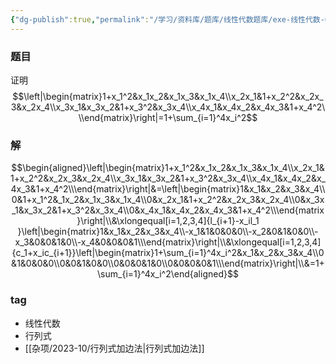 ```yaml
---
{"dg-publish":true,"permalink":"/学习/资料库/题库/线性代数题库/exe-线性代数-00000008/","dgPassFrontmatter":true}
---
```


### 题目
证明
$$\left|\begin{matrix}1+x_1^2&x_1x_2&x_1x_3&x_1x_4\\x_2x_1&1+x_2^2&x_2x_3&x_2x_4\\x_3x_1&x_3x_2&1+x_3^2&x_3x_4\\x_4x_1&x_4x_2&x_4x_3&1+x_4^2\\\end{matrix}\right|=1+\sum_{i=1}^4x_i^2$$
### 解
$$\begin{aligned}\left|\begin{matrix}1+x_1^2&x_1x_2&x_1x_3&x_1x_4\\x_2x_1&1+x_2^2&x_2x_3&x_2x_4\\x_3x_1&x_3x_2&1+x_3^2&x_3x_4\\x_4x_1&x_4x_2&x_4x_3&1+x_4^2\\\end{matrix}\right|&=\left|\begin{matrix}1&x_1&x_2&x_3&x_4\\0&1+x_1^2&_1x_2&x_1x_3&x_1x_4\\0&x_2x_1&1+x_2^2&x_2x_3&x_2x_4\\0&x_3x_1&x_3x_2&1+x_3^2&x_3x_4\\0&x_4x_1&x_4x_2&x_4x_3&1+x_4^2\\\end{matrix}\right|\\&\xlongequal[i=1,2,3,4]{l_{i+1}-x_il_1 }\left|\begin{matrix}1&x_1&x_2&x_3&x_4\\-x_1&1&0&0&0\\-x_2&0&1&0&0\\-x_3&0&0&1&0\\-x_4&0&0&0&1\\\end{matrix}\right|\\&\xlongequal[i=1,2,3,4]{c_1+x_ic_{i+1}}\left|\begin{matrix}1+\sum_{i=1}^4x_i^2&x_1&x_2&x_3&x_4\\0&1&0&0&0\\0&0&1&0&0\\0&0&0&1&0\\0&0&0&0&1\\\end{matrix}\right|\\&=1+\sum_{i=1}^4x_i^2\end{aligned}$$
### tag
- 线性代数
- 行列式
- [[杂项/2023-10/行列式加边法\|行列式加边法]]